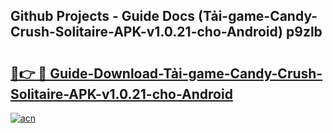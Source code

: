 ## Github Projects - Guide Docs (Tải-game-Candy-Crush-Solitaire-APK-v1.0.21-cho-Android) p9zlb

# <h2><a href="https://apkcomod.com?title=Tải-game-Candy-Crush-Solitaire-APK-v1.0.21-cho-Android">🔗👉 🔴 Guide-Download-Tải-game-Candy-Crush-Solitaire-APK-v1.0.21-cho-Android </a></h2>

[![acn](https://github.com/user-attachments/assets/0f9c940e-d8b0-45ae-aac7-cd30a18b3e1c)](https://apkcomod.com?title=Tải-game-Candy-Crush-Solitaire-APK-v1.0.21-cho-Android)
